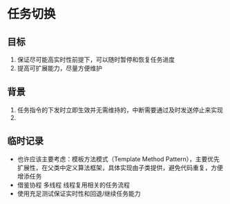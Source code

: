 # 任务切换

## 目标
1. 保证尽可能高实时性前提下，可以随时暂停和恢复任务进度
2. 提高可扩展能力，尽量方便维护

## 背景
1. 任务指令的下发时立即生效并无需维持的，中断需要通过及时发送停止来实现
2. 

## 临时记录
- 也许应该主要考虑：模板方法模式（Template Method Pattern），主要优先扩展性，在父类中定义算法框架，具体实现由子类提供，避免代码重复，方便增添任务
- 借鉴协程 多线程 线程复用相关的任务流程
- 使用充足测试保证实时性和回退/继续任务能力